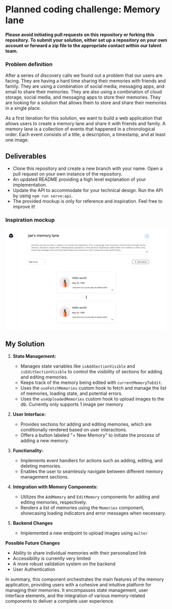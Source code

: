 # Planned coding challenge: Memory lane

**Please avoid initiating pull requests on this repository or forking this repository. To submit your solution, either set up a repository on your own account or forward a zip file to the appropriate contact within our talent team.**

### Problem definition

After a series of discovery calls we found out a problem that our users are facing. They are having a hard time sharing their memories with friends and family. They are using a combination of social media, messaging apps, and email to share their memories. They are also using a combination of cloud storage, social media, and messaging apps to store their memories. They are looking for a solution that allows them to store and share their memories in a single place.

As a first iteration for this solution, we want to build a web application that allows users to create a memory lane and share it with friends and family. A memory lane is a collection of events that happened in a chronological order. Each event consists of a title, a description, a timestamp, and at least one image.

## Deliverables

- Clone this repository and create a new branch with your name. Open a pull request on your own instance of the repository.
- An updated README providing a high level explanation of your implementation.
- Update the API to accommodate for your technical design. Run the API by using `npm run serve:api`.
- The provided mockup is only for reference and inspiration. Feel free to improve it!

### Inspiration mockup

![Memory lane mockup](./memory_lane.png)

## My Solution

1. **State Management:**

   - Manages state variables like `isAddSectionVisible` and `isEditSectionVisible` to control the visibility of sections for adding and editing memories.
   - Keeps track of the memory being edited with `currentMemoryToEdit`.
   - Uses the `useFetchMemories` custom hook to fetch and manage the list of memories, loading state, and potential errors.
   - Uses the `useUploadedMemories` custom hook to upload images to the db. Currently only supports 1 image per memory

2. **User Interface:**

   - Provides sections for adding and editing memories, which are conditionally rendered based on user interactions.
   - Offers a button labeled "+ New Memory" to initiate the process of adding a new memory.

3. **Functionality:**

   - Implements event handlers for actions such as adding, editing, and deleting memories.
   - Enables the user to seamlessly navigate between different memory management sections.

4. **Integration with Memory Components:**

   - Utilizes the `AddMemory` and `EditMemory` components for adding and editing memories, respectively.
   - Renders a list of memories using the `Memories` component, showcasing loading indicators and error messages when necessary.

5. **Backend Changes**
   - Implemented a new endpoint to upload images using `multer`

**Possible Future Changes**

- Ability to share individual memories with their personalized link
- Accessibility is currently very limited
- A more robust validation system on the backend
- User Authentication

In summary, this component orchestrates the main features of the memory application, providing users with a cohesive and intuitive platform for managing their memories. It encompasses state management, user interface elements, and the integration of various memory-related components to deliver a complete user experience.
